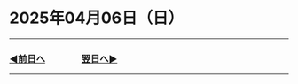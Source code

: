 # 2025年04月06日（日）

---

### [◀️前日へ](https://github.com/yuasys/chatty-journal/blob/main/2025/04/2025-04-05.md)&emsp;&emsp;&emsp;&emsp;[翌日へ▶️](https://github.com/yuasys/chatty-journal/blob/main/2025/04/2025-04-07.md)

---

